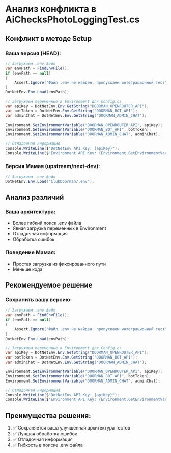 # Анализ конфликта в AiChecksPhotoLoggingTest.cs

## Конфликт в методе Setup

### Ваша версия (HEAD):
```csharp
// Загружаем .env файл
var envPath = FindEnvFile();
if (envPath == null)
{
    Assert.Ignore("Файл .env не найден, пропускаем интеграционный тест");
}
DotNetEnv.Env.Load(envPath);

// Загружаем переменные в Environment для Config.cs
var apiKey = DotNetEnv.Env.GetString("DOORMAN_OPENROUTER_API");
var botToken = DotNetEnv.Env.GetString("DOORMAN_BOT_API");
var adminChat = DotNetEnv.Env.GetString("DOORMAN_ADMIN_CHAT");

Environment.SetEnvironmentVariable("DOORMAN_OPENROUTER_API", apiKey);
Environment.SetEnvironmentVariable("DOORMAN_BOT_API", botToken);
Environment.SetEnvironmentVariable("DOORMAN_ADMIN_CHAT", adminChat);

// Отладочная информация
Console.WriteLine($"DotNetEnv API Key: {apiKey}");
Console.WriteLine($"Environment API Key: {Environment.GetEnvironmentVariable("DOORMAN_OPENROUTER_API")}");
```

### Версия Мамая (upstream/next-dev):
```csharp
// Загружаем .env файл
DotNetEnv.Env.Load("ClubDoorman/.env");
```

## Анализ различий

### Ваша архитектура:
- Более гибкий поиск .env файла
- Явная загрузка переменных в Environment
- Отладочная информация
- Обработка ошибок

### Поведение Мамая:
- Простая загрузка из фиксированного пути
- Меньше кода

## Рекомендуемое решение

### Сохранить вашу версию:
```csharp
// Загружаем .env файл
var envPath = FindEnvFile();
if (envPath == null)
{
    Assert.Ignore("Файл .env не найден, пропускаем интеграционный тест");
}
DotNetEnv.Env.Load(envPath);

// Загружаем переменные в Environment для Config.cs
var apiKey = DotNetEnv.Env.GetString("DOORMAN_OPENROUTER_API");
var botToken = DotNetEnv.Env.GetString("DOORMAN_BOT_API");
var adminChat = DotNetEnv.Env.GetString("DOORMAN_ADMIN_CHAT");

Environment.SetEnvironmentVariable("DOORMAN_OPENROUTER_API", apiKey);
Environment.SetEnvironmentVariable("DOORMAN_BOT_API", botToken);
Environment.SetEnvironmentVariable("DOORMAN_ADMIN_CHAT", adminChat);

// Отладочная информация
Console.WriteLine($"DotNetEnv API Key: {apiKey}");
Console.WriteLine($"Environment API Key: {Environment.GetEnvironmentVariable("DOORMAN_OPENROUTER_API")}");
```

## Преимущества решения:
1. ✅ Сохраняется ваша улучшенная архитектура тестов
2. ✅ Лучшая обработка ошибок
3. ✅ Отладочная информация
4. ✅ Гибкость в поиске .env файла 